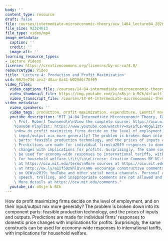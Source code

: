 ```yaml
---
body: ''
content_type: resource
draft: false
file: courses/intermediate-microeconomic-theory/ocw_1404_lecture04_2020sep10_360p_16_9.mp4
file_size: 92324613
file_type: video/mp4
image_metadata:
  caption: ''
  credit: ''
  image-alt: ''
learning_resource_types:
- Lecture Videos
license: https://creativecommons.org/licenses/by-nc-sa/4.0/
resourcetype: Video
title: 'Lecture 4: Production and Profit Maximization'
uid: 6025e23d-aea2-48aa-8a41-b028d6f70f69
video_files:
  video_captions_file: /courses/14-04-intermediate-microeconomic-theory-fall-2020/1a9CCuO7YIpBmnuVI08cRGxEAWTlfoZgg_transcript.webvtt
  video_thumbnail_file: https://img.youtube.com/vi/o8sje-b-BCk/default.jpg
  video_transcript_file: /courses/14-04-intermediate-microeconomic-theory-fall-2020/1a9CCuO7YIpBmnuVI08cRGxEAWTlfoZgg_transcript.pdf
video_metadata:
  video_speakers: ''
  video_tags: production, profit maximization, expenditure, Leontif model
  youtube_description: "MIT 14.04 Intermediate Microeconomic Theory, Fall 2020\nInstructor:\
    \ Prof. Robert Townsend\n\nView the complete course: https://ocw.mit.edu/courses/14-04-intermediate-microeconomic-theory-fall-2020/\n\
    YouTube Playlist: https://www.youtube.com/watch?v=XSTSfCs74bg&list=PLUl4u3cNGP63wnrKge9vllow3Y2OOOKqF\n\
    \nHow do profit maximizing firms decide on the level of employment, and on their\
    \ input/output mix more generally? The problem is broken down into its component\
    \ parts: feasible production technology, and the prices of inputs and outputs.\
    \ Predictions are made for individual firms\u2019 responses to domestic price\
    \ changes with implications for profits. Surprisingly, the same constructs can\
    \ be used for economy-wide responses to international tariffs, with implications\
    \ for household welfare.\t\t\t\n\nLicense: Creative Commons BY-NC-SA\nMore information\
    \ at https://ocw.mit.edu/terms\nMore courses at https://ocw.mit.edu\nSupport OCW\
    \ at http://ow.ly/a1If50zVRlQ\n\nWe encourage constructive comments and discussion\
    \ on OCW\u2019s YouTube and other social media channels. Personal attacks, hate\
    \ speech, trolling, and inappropriate comments are not allowed and may be removed.\
    \ More details at https://ocw.mit.edu/comments."
  youtube_id: o8sje-b-BCk
---
```

How do profit maximizing firms decide on the level of employment, and on their input/output mix more generally? The problem is broken down into its component parts: feasible production technology, and the prices of inputs and outputs. Predictions are made for individual firms’ responses to domestic price changes with implications for profits. Surprisingly, the same constructs can be used for economy-wide responses to international tariffs, with implications for household welfare.